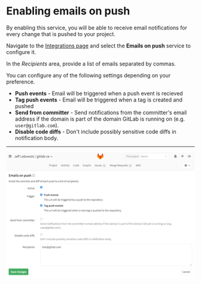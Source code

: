 # Enabling emails on push

By enabling this service, you will be able to receive email notifications for
every change that is pushed to your project.

Navigate to the [Integrations page](project_services.md#accessing-the-project-services)
and select the **Emails on push** service to configure it.

In the _Recipients_ area, provide a list of emails separated by commas.

You can configure any of the following settings depending on your preference.

+ **Push events** - Email will be triggered when a push event is recieved
+ **Tag push events** - Email will be triggered when a tag is created and pushed
+ **Send from committer** - Send notifications from the committer's email address if the domain is part of the domain GitLab is running on (e.g. `user@gitlab.com`).
+ **Disable code diffs** - Don't include possibly sensitive code diffs in notification body.

---

![Email on push service settings](img/emails_on_push_service.png)
